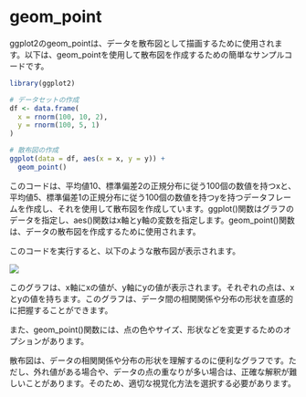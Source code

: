 # geom_point

ggplot2のgeom_pointは、データを散布図として描画するために使用されます。以下は、geom_pointを使用して散布図を作成するための簡単なサンプルコードです。


``` R
library(ggplot2)

# データセットの作成
df <- data.frame(
  x = rnorm(100, 10, 2),
  y = rnorm(100, 5, 1)
)

# 散布図の作成
ggplot(data = df, aes(x = x, y = y)) + 
  geom_point()
```

このコードは、平均値10、標準偏差2の正規分布に従う100個の数値を持つxと、平均値5、標準偏差1の正規分布に従う100個の数値を持つyを持つデータフレームを作成し、それを使用して散布図を作成しています。ggplot()関数はグラフのデータを指定し、aes()関数はx軸とy軸の変数を指定します。geom_point()関数は、データの散布図を作成するために使用されます。

このコードを実行すると、以下のような散布図が表示されます。

![](\..\image\geom_point.png)

このグラフは、x軸にxの値が、y軸にyの値が表示されます。それぞれの点は、xとyの値を持ちます。このグラフは、データ間の相関関係や分布の形状を直感的に把握することができます。

また、geom_point()関数には、点の色やサイズ、形状などを変更するためのオプションがあります。

散布図は、データの相関関係や分布の形状を理解するのに便利なグラフです。ただし、外れ値がある場合や、データの点の重なりが多い場合は、正確な解釈が難しいことがあります。そのため、適切な視覚化方法を選択する必要があります。
